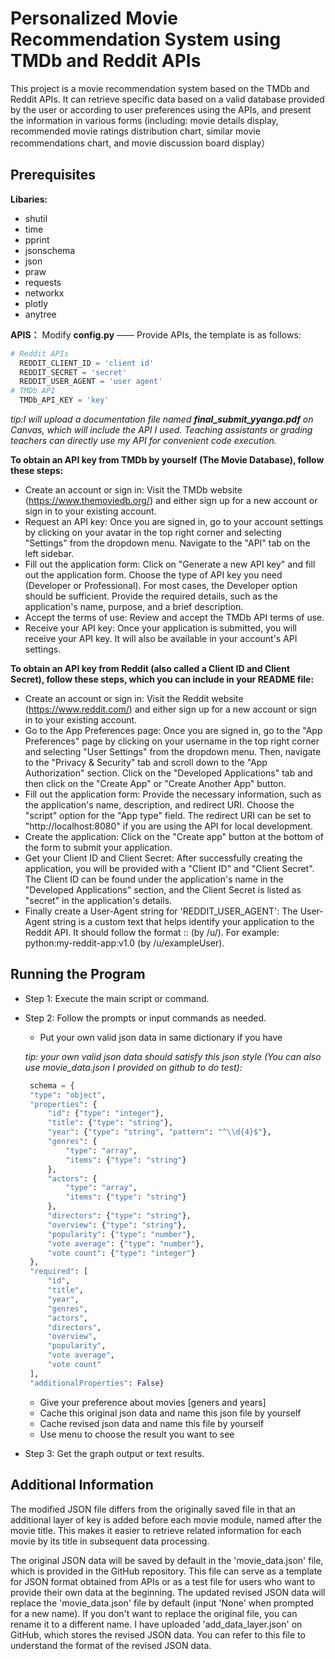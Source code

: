 # Personalized Movie Recommendation System using TMDb and Reddit APIs
This project is a movie recommendation system based on the TMDb and Reddit APIs. It can retrieve specific data based on a valid database provided by the user or according to user preferences using the APIs, and present the information in various forms (including: movie details display, recommended movie ratings distribution chart, similar movie recommendations chart, and movie discussion board display）
## Prerequisites
**Libaries:**
* shutil
* time
* pprint
* jsonschema
* json
* praw
* requests
* networkx
* plotly
* anytree

**APIS：**
 Modify **config.py** —— Provide APIs, the template is as follows:
 
 ```python
 # Reddit APIs
   REDDIT_CLIENT_ID = 'client id'
   REDDIT_SECRET = 'secret'
   REDDIT_USER_AGENT = 'user agent'
 # TMDb API
   TMDb_API_KEY = 'key'
 ```
 *tip:I will upload a documentation file named **final_submit_yyanga.pdf** on Canvas, which will include the API I used. Teaching assistants or grading teachers can directly use my API for convenient code execution.*
 

 **To obtain an API key from TMDb by yourself (The Movie Database), follow these steps:**
   * Create an account or sign in: Visit the TMDb website (https://www.themoviedb.org/) and either sign up for a new account or sign in to your existing account.
   * Request an API key: Once you are signed in, go to your account settings by clicking on your avatar in the top right corner and selecting "Settings" from the dropdown menu. Navigate to the "API" tab on the left sidebar.
   * Fill out the application form: Click on "Generate a new API key" and fill out the application form. Choose the type of API key you need (Developer or Professional). For most cases, the Developer option should be sufficient. Provide the required details, such as the application's name, purpose, and a brief description.
   * Accept the terms of use: Review and accept the TMDb API terms of use.
   * Receive your API key: Once your application is submitted, you will receive your API key. It will also be available in your account's API settings.

**To obtain an API key from Reddit (also called a Client ID and Client Secret), follow these steps, which you can include in your README file:**
   * Create an account or sign in: Visit the Reddit website (https://www.reddit.com/) and either sign up for a new account or sign in to your existing account.
   * Go to the App Preferences page: Once you are signed in, go to the "App Preferences" page by clicking on your username in the top right corner and selecting "User Settings" from the dropdown menu. Then, navigate to the "Privacy & Security" tab and scroll down to the "App Authorization" section. Click on the "Developed Applications" tab and then click on the "Create App" or "Create Another App" button.
   * Fill out the application form: Provide the necessary information, such as the application's name, description, and redirect URI. Choose the "script" option for the "App type" field. The redirect URI can be set to "http://localhost:8080" if you are using the API for local development.
   * Create the application: Click on the "Create app" button at the bottom of the form to submit your application.
   * Get your Client ID and Client Secret: After successfully creating the application, you will be provided with a "Client ID" and "Client Secret". The Client ID can be found under the application's name in the "Developed Applications" section, and the Client Secret is listed as "secret" in the application's details.
   * Finally create a User-Agent string for 'REDDIT_USER_AGENT': The User-Agent string is a custom text that helps identify your application to the Reddit API. It should follow the format <platform>:<app ID>:<version string> (by /u/<your Reddit username>). For example: python:my-reddit-app:v1.0 (by /u/exampleUser).

## Running the Program
* Step 1: Execute the main script or command.
* Step 2: Follow the prompts or input commands as needed.
   * Put your own valid json data in same dictionary if you have
    
   *tip: your own valid json data should satisfy this json style (You can also use movie_data.json I provided on github to do test):*
    
   ```python
    schema = {
    "type": "object",
    "properties": {
        "id": {"type": "integer"},
        "title": {"type": "string"},
        "year": {"type": "string", "pattern": "^\\d{4}$"},
        "genres": {
            "type": "array",
            "items": {"type": "string"}
        },
        "actors": {
            "type": "array",
            "items": {"type": "string"}
        },
        "directors": {"type": "string"},
        "overview": {"type": "string"},
        "popularity": {"type": "number"},
        "vote average": {"type": "number"},
        "vote count": {"type": "integer"}
    },
    "required": [
        "id",
        "title",
        "year",
        "genres",
        "actors",
        "directors",
        "overview",
        "popularity",
        "vote average",
        "vote count"
    ],
    "additionalProperties": False}
   ```
    * Give your preference about movies [geners and years]
    * Cache this original json data and name this json file by yourself
    * Cache revised json data and name this file by yourself
    * Use menu to choose the result you want to see
   
* Step 3: Get the graph output or text results.

## Additional Information
The modified JSON file differs from the originally saved file in that an additional layer of key is added before each movie module, named after the movie title. This makes it easier to retrieve related information for each movie by its title in subsequent data processing. 

The original JSON data will be saved by default in the 'movie_data.json' file, which is provided in the GitHub repository. This file can serve as a template for JSON format obtained from APIs or as a test file for users who want to provide their own data at the beginning. The updated revised JSON data will replace the 'movie_data.json' file by default (input 'None' when prompted for a new name). If you don't want to replace the original file, you can rename it to a different name. I have uploaded 'add_data_layer.json' on GitHub, which stores the revised JSON data. You can refer to this file to understand the format of the revised JSON data.

